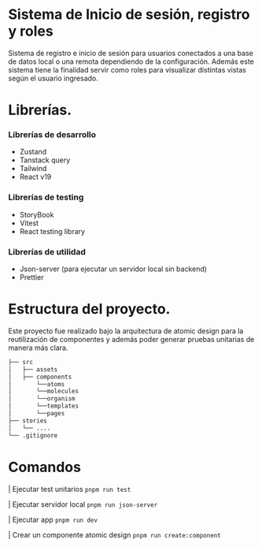 # Sistema de Inicio de sesión, registro y roles

Sistema de registro e inicio de sesión para usuarios conectados a una
base de datos local o una remota dependiendo de la configuración. Además
este sistema tiene la finalidad servir como roles para visualizar distintas vistas según el usuario ingresado.

# Librerías.

### Librerías de desarrollo

- Zustand
- Tanstack query
- Tailwind
- React v19

### Librerías de testing

- StoryBook
- Vitest
- React testing library

### Librerías de utilidad

- Json-server (para ejecutar un servidor local sin backend)
- Prettier

# Estructura del proyecto.

Este proyecto fue realizado bajo la arquitectura de atomic design para la reutilización de componentes y además poder generar pruebas unitarias de manera más clara.

```bash
├── src
│   ├── assets
│   ├── components
│       └──atoms
│       └──molecules
│       └──organism
│       └──templates
│       └──pages
├── stories
│   └── ....
└── .gitignore
```

# Comandos

| Ejecutar test unitarios `pnpm run test`

| Ejecutar servidor local `pnpm run json-server`

| Ejecutar app `pnpm run dev`

| Crear un componente atomic design `pnpm run create:component`
